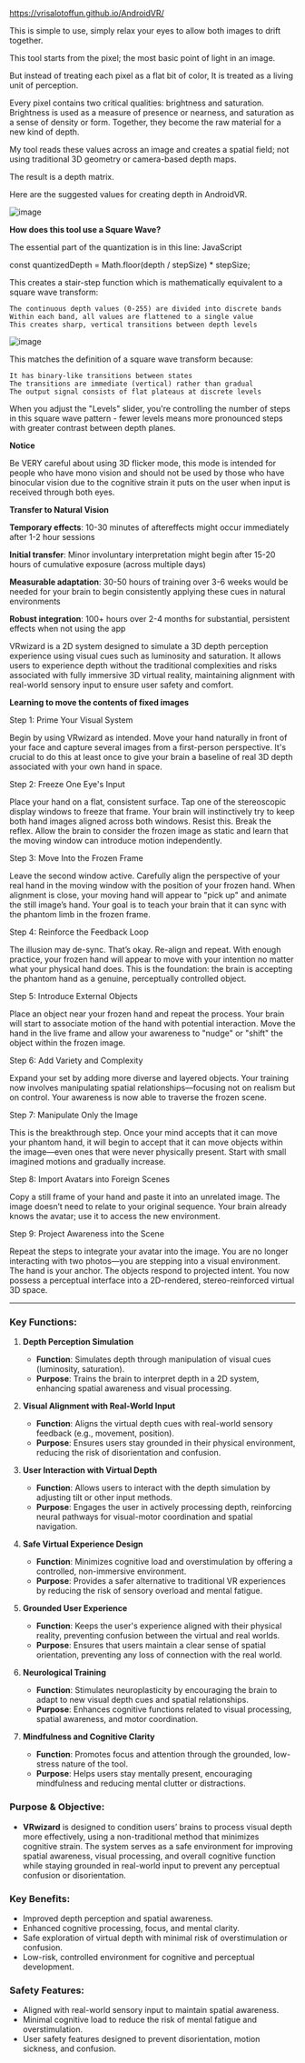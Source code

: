https://vrisalotoffun.github.io/AndroidVR/

This is simple to use, simply relax your eyes to allow both images to drift together.

This tool starts from the pixel; the most basic point of light in an image. 

But instead of treating each pixel as a flat bit of color, It is treated as a living unit of perception. 

Every pixel contains two critical qualities: brightness and saturation. Brightness is used as a measure of presence or nearness, and saturation as a sense of density or form. Together, they become the raw material for a new kind of depth.

My tool reads these values across an image and creates a spatial field; not using traditional 3D geometry or camera-based depth maps.

The result is a depth matrix.

Here are the suggested values for creating depth in AndroidVR.

![image](https://github.com/user-attachments/assets/36f2015b-7e4e-4a9b-877f-6fbeddc04435)

**How does this tool use a Square Wave?**

The essential part of the quantization is in this line:
JavaScript

const quantizedDepth = Math.floor(depth / stepSize) * stepSize;

This creates a stair-step function which is mathematically equivalent to a square wave transform:

    The continuous depth values (0-255) are divided into discrete bands
    Within each band, all values are flattened to a single value
    This creates sharp, vertical transitions between depth levels


![image](https://github.com/user-attachments/assets/9b5675dc-7813-4c91-adb1-7dcd89856638)


This matches the definition of a square wave transform because:

    It has binary-like transitions between states
    The transitions are immediate (vertical) rather than gradual
    The output signal consists of flat plateaus at discrete levels

When you adjust the "Levels" slider, you're controlling the number of steps in this square wave pattern - fewer levels means more pronounced steps with greater contrast between depth planes.

**Notice**

Be VERY careful about using 3D flicker mode, this mode is intended for people who have mono vision and should not be used by those who have binocular vision due to the cognitive strain it puts on the user when input is received through both eyes.

**Transfer to Natural Vision**

**Temporary effects**: 10-30 minutes of aftereffects might occur immediately after 1-2 hour sessions

**Initial transfer**: Minor involuntary interpretation might begin after 15-20 hours of cumulative exposure (across multiple days)

**Measurable adaptation**: 30-50 hours of training over 3-6 weeks would be needed for your brain to begin consistently applying these cues in natural environments

**Robust integration**: 100+ hours over 2-4 months for substantial, persistent effects when not using the app

VRwizard is a 2D system designed to simulate a 3D depth perception experience using visual cues such as luminosity and saturation. It allows users to experience depth without the traditional complexities and risks associated with fully immersive 3D virtual reality, maintaining alignment with real-world sensory input to ensure user safety and comfort.

**Learning to move the contents of fixed images**

Step 1: Prime Your Visual System

Begin by using VRwizard as intended. Move your hand naturally in front of your face and capture several images from a first-person perspective. It's crucial to do this at least once to give your brain a baseline of real 3D depth associated with your own hand in space.

Step 2: Freeze One Eye's Input

Place your hand on a flat, consistent surface. Tap one of the stereoscopic display windows to freeze that frame. Your brain will instinctively try to keep both hand images aligned across both windows. Resist this. Break the reflex. Allow the brain to consider the frozen image as static and learn that the moving window can introduce motion independently.

Step 3: Move Into the Frozen Frame

Leave the second window active. Carefully align the perspective of your real hand in the moving window with the position of your frozen hand. When alignment is close, your moving hand will appear to "pick up" and animate the still image’s hand. Your goal is to teach your brain that it can sync with the phantom limb in the frozen frame.

Step 4: Reinforce the Feedback Loop

The illusion may de-sync. That’s okay. Re-align and repeat. With enough practice, your frozen hand will appear to move with your intention no matter what your physical hand does. This is the foundation: the brain is accepting the phantom hand as a genuine, perceptually controlled object.

Step 5: Introduce External Objects

Place an object near your frozen hand and repeat the process. Your brain will start to associate motion of the hand with potential interaction. Move the hand in the live frame and allow your awareness to "nudge" or "shift" the object within the frozen image.

Step 6: Add Variety and Complexity

Expand your set by adding more diverse and layered objects. Your training now involves manipulating spatial relationships—focusing not on realism but on control. Your awareness is now able to traverse the frozen scene.

Step 7: Manipulate Only the Image

This is the breakthrough step. Once your mind accepts that it can move your phantom hand, it will begin to accept that it can move objects within the image—even ones that were never physically present. Start with small imagined motions and gradually increase.

Step 8: Import Avatars into Foreign Scenes

Copy a still frame of your hand and paste it into an unrelated image. The image doesn’t need to relate to your original sequence. Your brain already knows the avatar; use it to access the new environment.

Step 9: Project Awareness into the Scene

Repeat the steps to integrate your avatar into the image. You are no longer interacting with two photos—you are stepping into a visual environment. The hand is your anchor. The objects respond to projected intent. You now possess a perceptual interface into a 2D-rendered, stereo-reinforced virtual 3D space.

---

### Key Functions:

1. **Depth Perception Simulation**
   - **Function**: Simulates depth through manipulation of visual cues (luminosity, saturation).
   - **Purpose**: Trains the brain to interpret depth in a 2D system, enhancing spatial awareness and visual processing.

2. **Visual Alignment with Real-World Input**
   - **Function**: Aligns the virtual depth cues with real-world sensory feedback (e.g., movement, position).
   - **Purpose**: Ensures users stay grounded in their physical environment, reducing the risk of disorientation and confusion.

3. **User Interaction with Virtual Depth**
   - **Function**: Allows users to interact with the depth simulation by adjusting tilt or other input methods.
   - **Purpose**: Engages the user in actively processing depth, reinforcing neural pathways for visual-motor coordination and spatial navigation.

4. **Safe Virtual Experience Design**
   - **Function**: Minimizes cognitive load and overstimulation by offering a controlled, non-immersive environment.
   - **Purpose**: Provides a safer alternative to traditional VR experiences by reducing the risk of sensory overload and mental fatigue.

5. **Grounded User Experience**
   - **Function**: Keeps the user's experience aligned with their physical reality, preventing confusion between the virtual and real worlds.
   - **Purpose**: Ensures that users maintain a clear sense of spatial orientation, preventing any loss of connection with the real world.

6. **Neurological Training**
   - **Function**: Stimulates neuroplasticity by encouraging the brain to adapt to new visual depth cues and spatial relationships.
   - **Purpose**: Enhances cognitive functions related to visual processing, spatial awareness, and motor coordination.

7. **Mindfulness and Cognitive Clarity**
   - **Function**: Promotes focus and attention through the grounded, low-stress nature of the tool.
   - **Purpose**: Helps users stay mentally present, encouraging mindfulness and reducing mental clutter or distractions.

### Purpose & Objective:
- **VRwizard** is designed to condition users’ brains to process visual depth more effectively, using a non-traditional method that minimizes cognitive strain. The system serves as a safe environment for improving spatial awareness, visual processing, and overall cognitive function while staying grounded in real-world input to prevent any perceptual confusion or disorientation.

### Key Benefits:
- Improved depth perception and spatial awareness.
- Enhanced cognitive processing, focus, and mental clarity.
- Safe exploration of virtual depth with minimal risk of overstimulation or confusion.
- Low-risk, controlled environment for cognitive and perceptual development.

### Safety Features:
- Aligned with real-world sensory input to maintain spatial awareness.
- Minimal cognitive load to reduce the risk of mental fatigue and overstimulation.
- User safety features designed to prevent disorientation, motion sickness, and confusion.
